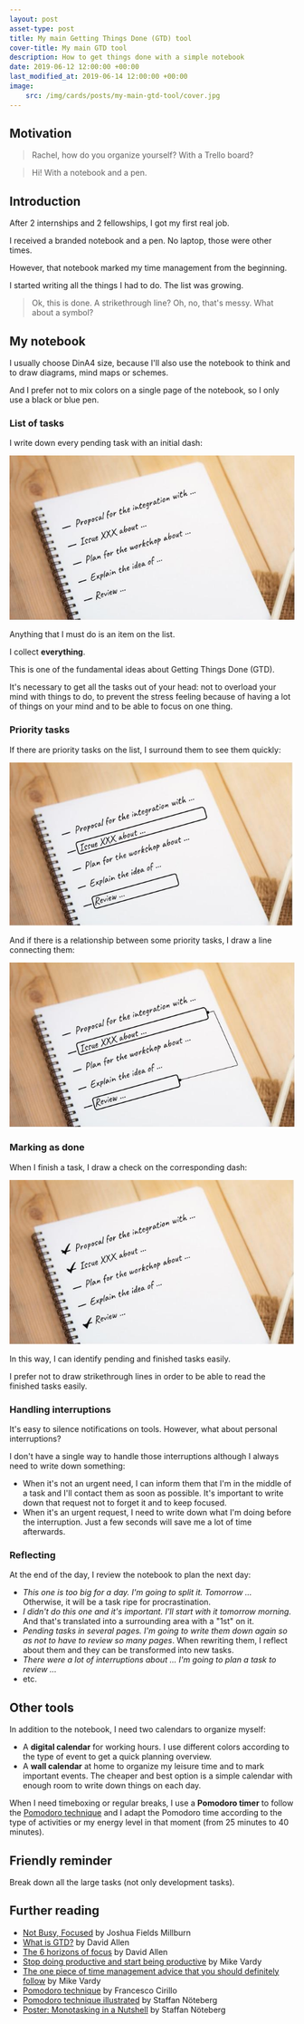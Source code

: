 ```yaml
---
layout: post
asset-type: post
title: My main Getting Things Done (GTD) tool
cover-title: My main GTD tool
description: How to get things done with a simple notebook
date: 2019-06-12 12:00:00 +00:00
last_modified_at: 2019-06-14 12:00:00 +00:00
image:
    src: /img/cards/posts/my-main-gtd-tool/cover.jpg
---
```


## Motivation

> Rachel, how do you organize yourself? With a Trello board?

> Hi! With a notebook and a pen.

## Introduction

After 2 internships and 2 fellowships, I got my first real job.

I received a branded notebook and a pen. No laptop, those were other times.

However, that notebook marked my time management from the beginning.

I started writing all the things I had to do. The list was growing.

> Ok, this is done. A strikethrough line? Oh, no, that's messy. What about a symbol?

## My notebook

I usually choose DinA4 size, because I'll also use the notebook to think and to draw diagrams, mind maps or schemes.

And I prefer not to mix colors on a single page of the notebook, so I only use a black or blue pen.

### List of tasks

I write down every pending task with an initial dash:

![Example of list on the notebook](/img/cards/posts/my-main-gtd-tool/list.jpg)

Anything that I must do is an item on the list.

I collect **everything**. 

This is one of the fundamental ideas about Getting Things Done (GTD).

It's necessary to get all the tasks out of your head: not to overload your mind with things to do, to prevent the stress feeling because of having a lot of things on your mind and to be able to focus on one thing.

### Priority tasks

If there are priority tasks on the list, I surround them to see them quickly:

![Example of priority tasks](/img/cards/posts/my-main-gtd-tool/priority-tasks.jpg)

And if there is a relationship between some priority tasks, I draw a line connecting them:

![Example of related priority tasks](/img/cards/posts/my-main-gtd-tool/connection.jpg)

### Marking as done

When I finish a task, I draw a check on the corresponding dash:

![Example of checked items](/img/cards/posts/my-main-gtd-tool/checked-items.jpg)

In this way, I can identify pending and finished tasks easily.

I prefer not to draw strikethrough lines in order to be able to read the finished tasks easily.

### Handling interruptions

It's easy to silence notifications on tools. However, what about personal interruptions?

I don't have a single way to handle those interruptions although I always need to write down something:

* When it's not an urgent need, I can inform them that I'm in the middle of a task and I'll contact them as soon as possible. It's important to write down that request not to forget it and to keep focused. 
* When it's an urgent request, I need to write down what I'm doing before the interruption. Just a few seconds will save me a lot of time afterwards.

### Reflecting

At the end of the day, I review the notebook to plan the next day:

* _This one is too big for a day. I'm going to split it. Tomorrow ..._ Otherwise, it will be a task ripe for procrastination.
* _I didn't do this one and it's important. I'll start with it tomorrow morning._ And that's translated into a surrounding area with a "1st" on it.
* _Pending tasks in several pages. I'm going to write them down again so as not to have to review so many pages_. When rewriting them, I reflect about them and they can be transformed into new tasks.
* _There were a lot of interruptions about ... I'm going to plan a task to review ..._
* etc.

## Other tools

In addition to the notebook, I need two calendars to organize myself:

* A **digital calendar** for working hours. I use different colors according to the type of event to get a quick planning overview.
* A **wall calendar** at home to organize my leisure time and to mark important events. The cheaper and best option is a simple calendar with enough room to write down things on each day.

When I need timeboxing or regular breaks, I use a **Pomodoro timer** to follow the [Pomodoro technique](http://www.pomodorotechnique.com) and I adapt the Pomodoro time according to the type of activities or my energy level in that moment (from 25 minutes to 40 minutes).

## Friendly reminder

Break down all the large tasks (not only development tasks).

## Further reading

* [Not Busy, Focused](https://www.theminimalists.com/busy/) by Joshua Fields Millburn
* [What is GTD?](https://gettingthingsdone.com/what-is-gtd/) by David Allen
* [The 6 horizons of focus](https://gettingthingsdone.com/2011/01/the-6-horizons-of-focus/) by David Allen
* [Stop doing productive and start being productive](https://productivityist.com/start-being-productive/) by Mike Vardy
* [The one piece of time management advice that you should definitely follow](https://productivityist.com/mysimpleadvice/) by Mike Vardy
* [Pomodoro technique](http://www.pomodorotechnique.com) by Francesco Cirillo
* [Pomodoro technique illustrated](https://pragprog.com/book/snfocus/pomodoro-technique-illustrated) by Staffan Nöteberg
* [Poster: Monotasking in a Nutshell](https://dandypeople.com/blog/monotasking-in-a-nutshell-the-free-poster-stop-procrastination-and-get-shit-done/) by Staffan Nöteberg
